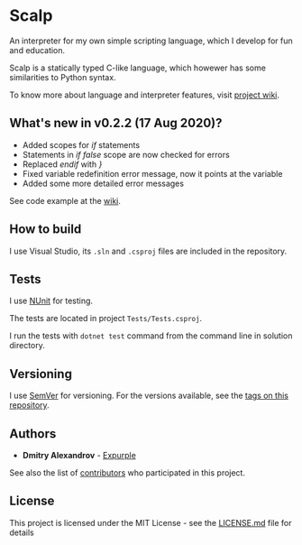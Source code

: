 # Scalp

An interpreter for my own simple scripting language, which I develop for fun and education.

Scalp is a statically typed C-like language, which howewer has some similarities to Python syntax.

To know more about language and interpreter features, visit [project wiki](https://github.com/Expurple/Scalp/wiki).

## What's new in v0.2.2 (17 Aug 2020)?

* Added scopes for *if* statements
* Statements in *if false* scope are now checked for errors
* Replaced *endif* with *}*
* Fixed variable redefinition error message, now it points at the variable
* Added some more detailed error messages

See code example at the [wiki](https://github.com/Expurple/Scalp/wiki/v0.2.2).

## How to build

I use Visual Studio, its `.sln` and `.csproj` files are included in the repository.

## Tests

I use [NUnit](https://nunit.org) for testing.

The tests are located in project `Tests/Tests.csproj`.

I run the tests with `dotnet test` command from the command line in solution directory.

## Versioning

I use [SemVer](http://semver.org/) for versioning. For the versions available, see the [tags on this repository](https://github.com/Expurple/Scalp/tags). 

## Authors

* **Dmitry Alexandrov** - [Expurple](https://github.com/Expurple)

See also the list of [contributors](https://github.com/your/project/contributors) who participated in this project.

## License

This project is licensed under the MIT License - see the [LICENSE.md](LICENSE.md) file for details
